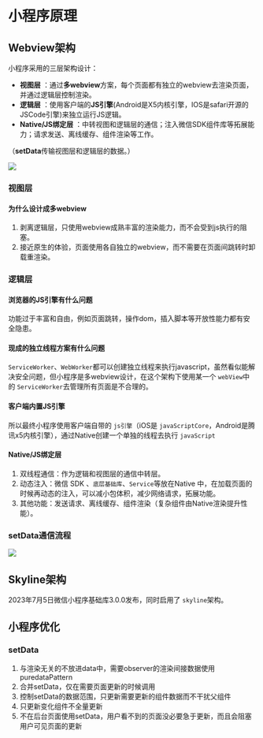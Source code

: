 # 小程序原理

## Webview架构

小程序采用的三层架构设计：

* **视图层** ：通过**多webview**方案，每个页面都有独立的webview去渲染页面，并通过逻辑层控制渲染。
* **逻辑层** ：使用客户端的**JS引擎**(Android是X5内核引擎，IOS是safari开源的JSCode引擎)来独立运行JS逻辑。
* **Native/JS绑定层** ：中转视图和逻辑层的通信；注入微信SDK组件库等拓展能力；请求发送、离线缓存、组件渲染等工作。

（**setData**传输视图层和逻辑层的数据。）

![](https://AntonHu.github.io/picx-images-hosting/技术文档/跨端/小程序/小程序三层架构示意图.2h8ff3v26w.webp)

### 视图层

#### 为什么设计成多webview

1. 剥离逻辑层，只使用webview成熟丰富的渲染能力，而不会受到js执行的阻塞。
2. 接近原生的体验，页面使用各自独立的webview，而不需要在页面间跳转时卸载重渲染。

### 逻辑层

#### 浏览器的JS引擎有什么问题

功能过于丰富和自由，例如页面跳转，操作dom，插入脚本等开放性能力都有安全隐患。

#### 现成的独立线程方案有什么问题

`ServiceWorker`、`WebWorker`都可以创建独立线程来执行javascript，虽然看似能解决安全问题，但小程序是多webview设计，在这个架构下使用某一个 `webView`中的 `ServiceWorker`去管理所有页面是不合理的。

#### 客户端内置JS引擎

所以最终小程序使用客户端自带的 `js引擎`（iOS是 `javaScriptCore`，Android是腾讯x5内核引擎），通过Native创建一个单独的线程去执行 `javaScript`

#### Native/JS绑定层

1. 双线程通信：作为逻辑和视图层的通信中转层。
2. 动态注入：微信 SDK 、`底层基础库`、`Service`等放在Native 中，在加载页面的时候再动态的注入，可以减小包体积，减少网络请求，拓展功能。
3. 其他功能：发送请求、离线缓存、组件渲染（复杂组件由Native渲染提升性能）。

### setData通信流程

![](https://AntonHu.github.io/picx-images-hosting/技术文档/跨端/小程序/setData流程图.77doem1itt.webp)

## Skyline架构

2023年7月5日微信小程序基础库3.0.0发布，同时启用了 `skyline`架构。

## 小程序优化

### setData

1. 与渲染无关的不放进data中，需要observer的渲染间接数据使用puredataPattern
2. 合并setData，仅在需要页面更新的时候调用
3. 控制setData的数据范围，只更新需要更新的组件数据而不干扰父组件
4. 只更新变化组件不全量更新
5. 不在后台页面使用setData，用户看不到的页面没必要急于更新，而且会阻塞用户可见页面的更新
